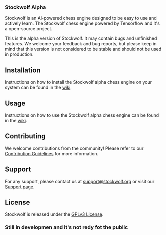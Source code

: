 
### Stockwolf Alpha

Stockwolf is an AI-powered chess engine designed to be easy to use and actively learn. The Stockwolf chess engine powered by Tensorflow and it's a open-source project.

This is the alpha version of Stockwolf. It may contain bugs and unfinished features. We welcome your feedback and bug reports, but please keep in mind that this version is not considered to be stable and should not be used in production.

## Installation

Instructions on how to install the Stockwolf alpha chess engine on your system can be found in the [wiki](https://www.stockwolf.org/wiki/).

## Usage

Instructions on how to use the Stockwolf alpha chess engine can be found in the [wiki](https://www.stockwolf.org/wiki/).

## Contributing

We welcome contributions from the community! 
Please refer to our [Contribution Guidelines](https://www.stockwolf.org/contributing/) for more information.

## Support

For any support, please contact us at support@stockwolf.org or visit our [Support page](https://www.stockwolf.org/support/).

## License

Stockwolf is released under the [GPLv3 License](https://www.stockwolf.org/license/).

###  Still in developmen and it's not redy fot the public
